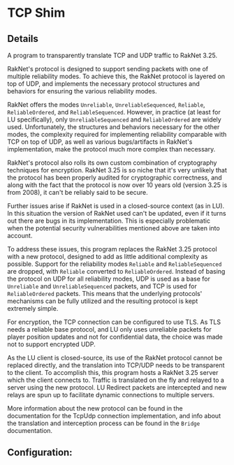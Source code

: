 <h1>TCP Shim</h1>

<h2>Details</h2>

A program to transparently translate TCP and UDP traffic to RakNet 3.25.

RakNet's protocol is designed to support sending packets with one of multiple reliability modes. To achieve this, the RakNet protocol is layered on top of UDP, and implements the necessary protocol structures and behaviors for ensuring the various reliability modes.

RakNet offers the modes `Unreliable`, `UnreliableSequenced`, `Reliable`, `ReliableOrdered`, and `ReliableSequenced`. However, in practice (at least for LU specifically), only `UnreliableSequenced` and `ReliableOrdered` are widely used. Unfortunately, the structures and behaviors necessary for the other modes, the complexity required for implementing reliability comparable with TCP on top of UDP, as well as various bugs/artifacts in RakNet's implementation, make the protocol much more complex than necessary.

RakNet's protocol also rolls its own custom combination of cryptography techniques for encryption. RakNet 3.25 is so niche that it's very unlikely that the protocol has been properly audited for cryptographic correctness, and along with the fact that the protocol is now over 10 years old (version 3.25 is from 2008), it can't be reliably said to be secure.

Further issues arise if RakNet is used in a closed-source context (as in LU). In this situation the version of RakNet used can't be updated, even if it turns out there are bugs in its implementation. This is especially problematic when the potential security vulnerabilities mentioned above are taken into account.

To address these issues, this program replaces the RakNet 3.25 protocol with a new protocol, designed to add as little additional complexity as possible. Support for the reliability modes `Reliable` and `ReliableSequenced` are dropped, with `Reliable` converted to `ReliableOrdered`. Instead of basing the protocol on UDP for all reliability modes, UDP is used as a base for `Unreliable` and `UnreliableSequenced` packets, and TCP is used for `ReliableOrdered` packets. This means that the underlying protocols' mechanisms can be fully utilized and the resulting protocol is kept extremely simple.

For encryption, the TCP connection can be configured to use TLS. As TLS needs a reliable base protocol, and LU only uses unreliable packets for player position updates and not for confidential data, the choice was made not to support encrypted UDP.

As the LU client is closed-source, its use of the RakNet protocol cannot be replaced directly, and the translation into TCP/UDP needs to be transparent to the client. To accomplish this, this program hosts a RakNet 3.25 server which the client connects to. Traffic is translated on the fly and relayed to a server using the new protocol. LU Redirect packets are intercepted and new relays are spun up to facilitate dynamic connections to multiple servers.

More information about the new protocol can be found in the documentation for the TcpUdp connection implementation, and info about the translation and interception process can be found in the `Bridge` documentation.

<h2>Configuration:</h2>

